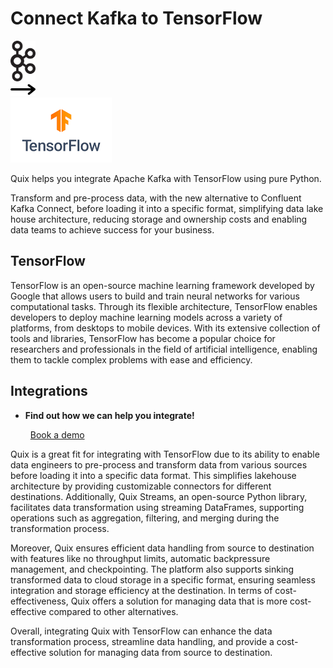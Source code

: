# Connect Kafka to TensorFlow

<div class="connect-images cards blog-grid-card" markdown>
<div>
<img src="../images/kafka_logo.png" width="40px" />
</div>
<div>
<img src="../images/arrow.svg" width="40px" />
</div>
<div>
<img src="./images/tensorflow_1.jpg" />
</div>
</div>

Quix helps you integrate Apache Kafka with TensorFlow using pure Python.

Transform and pre-process data, with the new alternative to Confluent Kafka Connect, before loading it into a specific format, simplifying data lake house architecture, reducing storage and ownership costs and enabling data teams to achieve success for your business.

## TensorFlow

TensorFlow is an open-source machine learning framework developed by Google that allows users to build and train neural networks for various computational tasks. Through its flexible architecture, TensorFlow enables developers to deploy machine learning models across a variety of platforms, from desktops to mobile devices. With its extensive collection of tools and libraries, TensorFlow has become a popular choice for researchers and professionals in the field of artificial intelligence, enabling them to tackle complex problems with ease and efficiency.

## Integrations

<div class="grid cards" markdown>

- __Find out how we can help you integrate!__

    <a class="md-button md-button--primary" href="https://quix.io/book-a-demo" target="_blank" style="margin:.5rem;">Book a demo</a>

</div>


Quix is a great fit for integrating with TensorFlow due to its ability to enable data engineers to pre-process and transform data from various sources before loading it into a specific data format. This simplifies lakehouse architecture by providing customizable connectors for different destinations. Additionally, Quix Streams, an open-source Python library, facilitates data transformation using streaming DataFrames, supporting operations such as aggregation, filtering, and merging during the transformation process.

Moreover, Quix ensures efficient data handling from source to destination with features like no throughput limits, automatic backpressure management, and checkpointing. The platform also supports sinking transformed data to cloud storage in a specific format, ensuring seamless integration and storage efficiency at the destination. In terms of cost-effectiveness, Quix offers a solution for managing data that is more cost-effective compared to other alternatives.

Overall, integrating Quix with TensorFlow can enhance the data transformation process, streamline data handling, and provide a cost-effective solution for managing data from source to destination.

